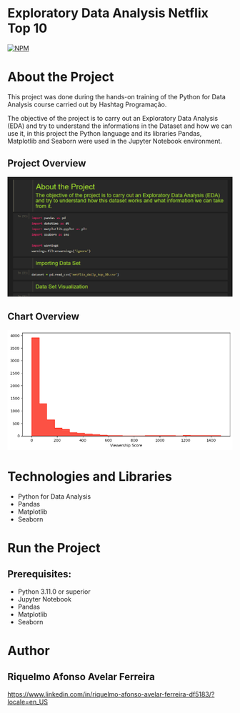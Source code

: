 # Exploratory Data Analysis Netflix Top 10
[![NPM](https://img.shields.io/npm/l/react)](https://github.com/RiquelmoFerreira/Exploratory_Data_Analysis_Netflix_Top_10/blob/main/LICENSE)

# About the Project

This project was done during the hands-on training of the Python for Data Analysis course carried out by Hashtag Programação.

The objective of the project is to carry out an Exploratory Data Analysis (EDA) and try to understand the informations in the Dataset and how we can use it, in this project the Python language and its libraries Pandas, Matplotlib and Seaborn were used in the Jupyter Notebook environment.

## Project Overview
![ProjectOverview](https://github.com/RiquelmoFerreira/Exploratory_Data_Analysis_Netflix_Top_10/blob/main/Imagem1.png)

## Chart Overview
![ChartOverview](https://github.com/RiquelmoFerreira/Exploratory_Data_Analysis_Netflix_Top_10/blob/main/Imagem2.png)

# Technologies and Libraries

- Python for Data Analysis
- Pandas
- Matplotlib
- Seaborn

# Run the Project
## Prerequisites:
- Python 3.11.0 or superior
- Jupyter Notebook
- Pandas
- Matplotlib
- Seaborn

# Author
## Riquelmo Afonso Avelar Ferreira

https://www.linkedin.com/in/riquelmo-afonso-avelar-ferreira-df5183/?locale=en_US
 
